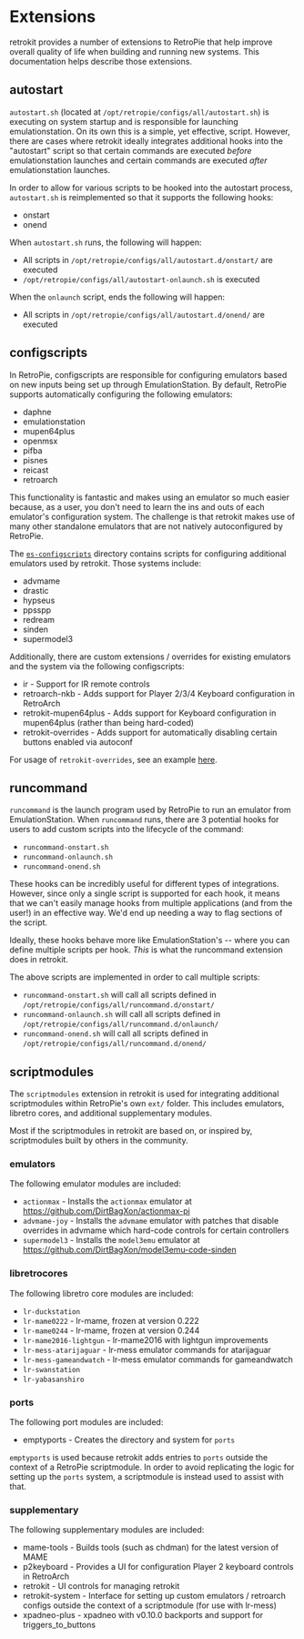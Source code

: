 # Extensions

retrokit provides a number of extensions to RetroPie that help improve overall quality of
life when building and running new systems.  This documentation helps describe those
extensions.

## autostart

`autostart.sh` (located at `/opt/retropie/configs/all/autostart.sh`) is executing on system
startup and is responsible for launching emulationstation.  On its own this is a simple, yet
effective, script.  However, there are cases where retrokit ideally integrates additional
hooks into the "autostart" script so that certain commands are executed *before* emulationstation
launches and certain commands are executed *after* emulationstation launches.

In order to allow for various scripts to be hooked into the autostart process, `autostart.sh`
is reimplemented so that it supports the following hooks:

* onstart
* onend

When `autostart.sh` runs, the following will happen:

* All scripts in `/opt/retropie/configs/all/autostart.d/onstart/` are executed
* `/opt/retropie/configs/all/autostart-onlaunch.sh` is executed

When the `onlaunch` script, ends the following will happen:

* All scripts in `/opt/retropie/configs/all/autostart.d/onend/` are executed

## configscripts

In RetroPie, configscripts are responsible for configuring emulators based on
new inputs being set up through EmulationStation.  By default, RetroPie supports
automatically configuring the following emulators:

* daphne
* emulationstation
* mupen64plus
* openmsx
* pifba
* pisnes
* reicast
* retroarch

This functionality is fantastic and makes using an emulator so much easier because,
as a user, you don't need to learn the ins and outs of each emulator's configuration
system.  The challenge is that retrokit makes use of many other standalone emulators
that are not natively autoconfigured by RetroPie.

The [`es-configscripts`](/ext/es-configscripts/) directory contains scripts for configuring
additional emulators used by retrokit.  Those systems include:

* advmame
* drastic
* hypseus
* ppsspp
* redream
* sinden
* supermodel3

Additionally, there are custom extensions / overrides for existing emulators and the
system via the following configscripts:

* ir - Support for IR remote controls
* retroarch-nkb - Adds support for Player 2/3/4 Keyboard configuration in RetroArch
* retrokit-mupen64plus - Adds support for Keyboard configuration in mupen64plus (rather than being hard-coded)
* retrokit-overrides - Adds support for automatically disabling certain buttons enabled via autoconf

For usage of `retrokit-overrides`, see an example [here](profiles/kiosk/config/controllers/autoconf.cfg).

## runcommand

`runcommand` is the launch program used by RetroPie to run an emulator from EmulationStation.
When `runcommand` runs, there are 3 potential hooks for users to add custom scripts into the
lifecycle of the command:

* `runcommand-onstart.sh`
* `runcommand-onlaunch.sh`
* `runcommand-onend.sh`

These hooks can be incredibly useful for different types of integrations.  However, since only a
single script is supported for each hook, it means that we can't easily manage hooks from
multiple applications (and from the user!) in an effective way.  We'd end up needing a way to
flag sections of the script.

Ideally, these hooks behave more like EmulationStation's -- where you can define multiple scripts
per hook.  *This* is what the runcommand extension does in retrokit.

The above scripts are implemented in order to call multiple scripts:

* `runcommand-onstart.sh` will call all scripts defined in `/opt/retropie/configs/all/runcommand.d/onstart/`
* `runcommand-onlaunch.sh` will call all scripts defined in `/opt/retropie/configs/all/runcommand.d/onlaunch/`
* `runcommand-onend.sh` will call all scripts defined in `/opt/retropie/configs/all/runcommand.d/onend/`

## scriptmodules

The `scriptmodules` extension in retrokit is used for integrating additional scriptmodules within
RetroPie's own `ext/` folder.  This includes emulators, libretro cores, and additional supplementary
modules.

Most if the scriptmodules in retrokit are based on, or inspired by, scriptmodules built by others
in the community.

### emulators

The following emulator modules are included:

* `actionmax` - Installs the `actionmax` emulator at https://github.com/DirtBagXon/actionmax-pi
* `advmame-joy` - Installs the `advmame` emulator with patches that disable overrides in advmame
   which hard-code controls for certain controllers
* `supermodel3` - Installs the `model3emu` emulator at https://github.com/DirtBagXon/model3emu-code-sinden

### libretrocores

The following libretro core modules are included:

* `lr-duckstation`
* `lr-mame0222` - lr-mame, frozen at version 0.222
* `lr-mame0244` - lr-mame, frozen at version 0.244
* `lr-mame2016-lightgun` - lr-mame2016 with lightgun improvements
* `lr-mess-atarijaguar` - lr-mess emulator commands for atarijaguar
* `lr-mess-gameandwatch` - lr-mess emulator commands for gameandwatch
* `lr-swanstation`
* `lr-yabasanshiro`

### ports

The following port modules are included:

* emptyports - Creates the directory and system for `ports`

`emptyports` is used because retrokit adds entries to `ports` outside the context of
a RetroPie scriptmodule.  In order to avoid replicating the logic for setting up the
`ports` system, a scriptmodule is instead used to assist with that.

### supplementary

The following supplementary modules are included:

* mame-tools - Builds tools (such as chdman) for the latest version of MAME
* p2keyboard - Provides a UI for configuration Player 2 keyboard controls in RetroArch
* retrokit - UI controls for managing retrokit
* retrokit-system - Interface for setting up custom emulators / retroarch configs outside the context of a scriptmodule (for use with lr-mess)
* xpadneo-plus - xpadneo with v0.10.0 backports and support for triggers_to_buttons

